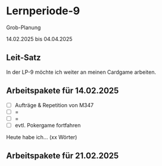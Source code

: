 # Lernperiode-9
Grob-Planung

14.02.2025 bis 04.04.2025

## Leit-Satz

In der LP-9 möchte ich weiter an meinen Cardgame arbeiten.

## Arbeitspakete für 14.02.2025

- [ ] Aufträge & Repetition von M347
- [ ] =
- [ ] =
- [ ] evtl. Pokergame fortfahren

Heute habe ich... (xx Wörter)

## Arbeitspakete für 21.02.2025
